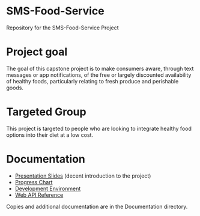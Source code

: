 # SMS-Food-Service
Repository for the SMS-Food-Service Project

# Project goal
The goal of this capstone project is to make consumers aware, through text messages or app notifications, of the free or largely discounted availability of healthy foods, particularly relating to fresh produce and perishable goods. 

# Targeted Group
This project is targeted to people who are looking to integrate healthy food options into their diet at a low cost.

# Documentation
* [Presentation Slides](https://docs.google.com/presentation/d/1cxfRhxrQpJESe9Nr0HVrhq5WZCQ5qLKXktQx2q_MuGc) (decent introduction to the project)
* [Progress Chart](https://docs.google.com/spreadsheets/d/1ElMoUn21Vu91KZra6kDLYL1J5zfb33X6g-IyDMAXL1s)
* [Development Environment](https://docs.google.com/document/d/13wVTaLkUXlR6JtAX7iofpPuwNh5wn-SZiHWvyy4wcmc)
* [Web API Reference](https://docs.google.com/document/d/1XfdUQ2KnN_tXjKfqjd4sBAsa_fK8JCdopWqoWZZpsdg)

Copies and additional documentation are in the Documentation directory.